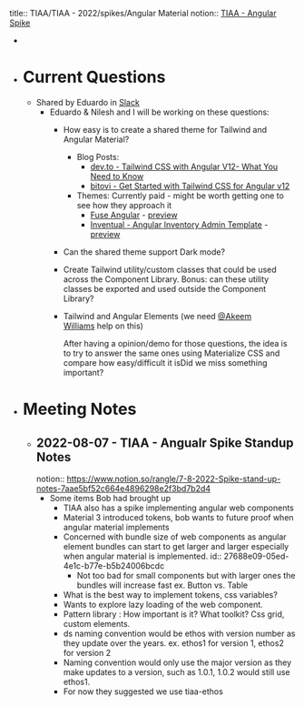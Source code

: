 title:: TIAA/TIAA - 2022/spikes/Angular Material
notion:: [TIAA - Angular Spike](https://www.notion.so/rangle/Angular-Material-Spike-6101a88d9df64b178f8769215dbca853)

-
- # Current Questions
	- Shared by Eduardo in [Slack](https://rangle.slack.com/archives/C03HUUCBW14/p1660230792437029)
		- Eduardo & Nilesh and I will be working on these questions:
			- How easy is to create a shared theme for Tailwind and Angular Material?
				- Blog Posts:
					- [dev.to - Tailwind CSS with Angular V12- What You Need to Know](https://dev.to/bitovi/tailwind-css-with-angular-v12-what-you-need-to-know-2h9b)
					- [bitovi - Get Started with Tailwind CSS for Angular v12](https://www.bitovi.com/blog/tailwind-css-with-angular-v12-what-you-need-to-know)
				- Themes: Currently paid - might be worth getting one to see how they approach it
					- [Fuse Angular](https://themeforest.net/item/fuse-angularjs-material-design-admin-template/12931855) - [preview](https://preview.themeforest.net/item/fuse-angularjs-material-design-admin-template/full_screen_preview/12931855)
					- [Inventual - Angular Inventory Admin Template](https://themeforest.net/item/inventual-angular-inventory-admin-template/35814136) - [preview](https://preview.themeforest.net/item/inventual-angular-inventory-admin-template/full_screen_preview/35814136)
			- Can the shared theme support Dark mode?
			- Create Tailwind utility/custom classes that could be used across the Component Library. Bonus: can these utility classes be exported and used outside the Component Library?
			- Tailwind and Angular Elements (we need [@Akeem Williams](https://rangle.slack.com/team/U02G57QUH3K) help on this)
			  
			  After having a opinion/demo for those questions, the idea is to try to answer the same ones using Materialize CSS and compare how easy/difficult it isDid we miss something important?
- # Meeting Notes
	- ## 2022-08-07 - TIAA - Angualr Spike Standup Notes
	  notion:: https://www.notion.so/rangle/7-8-2022-Spike-stand-up-notes-7aae5bf52c664e4896298e2f3bd7b2d4
		- Some items Bob had brought up
			- TIAA also has a spike implementing angular web components
			- Material 3 introduced tokens, bob wants to future proof when angular material implements
			- Concerned with bundle size of web components as angular element bundles can start to get larger and larger especially when angular material is implemented.
			  id:: 27688e09-05ed-4e1c-b77e-b5b24006bcdc
				- Not too bad for small components but with larger ones the bundles will increase fast ex. Button vs. Table
			- What is the best way to implement tokens, css variables?
			- Wants to explore lazy loading of the web component.
			- Pattern library : How important is it? What toolkit? Css grid, custom elements.
			- ds naming convention would be ethos with version number as they update over the years. ex. ethos1 for version 1, ethos2 for version 2
			- Naming convention would only use the major version as they make updates to a version, such as 1.0.1, 1.0.2 would still use ethos1.
			- For now they suggested we use tiaa-ethos